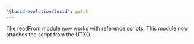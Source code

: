 ```yaml
---
"@lucid-evolution/lucid": patch
---
```


The readFrom module now works with reference scripts. This module now attaches the script from the UTXO.
